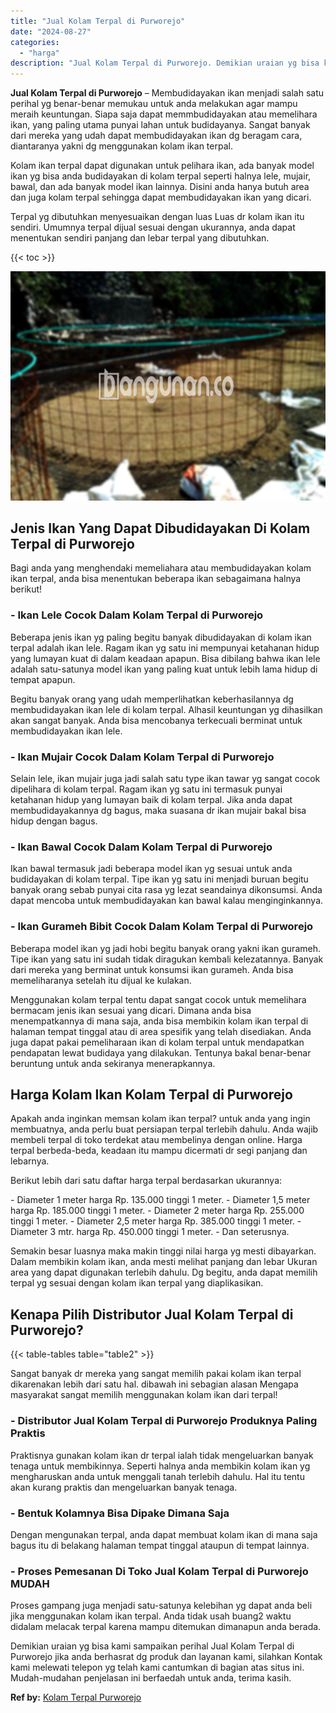 ```yaml
---
title: "Jual Kolam Terpal di Purworejo"
date: "2024-08-27"
categories: 
  - "harga"
description: "Jual Kolam Terpal di Purworejo. Demikian uraian yg bisa kami sampaikan perihal Jual Kolam Terpal di Purworejo jika anda berhasrat dg produk dan layanan kami,..."
---
```


**Jual Kolam Terpal di Purworejo** – Membudidayakan ikan menjadi salah satu perihal yg benar-benar memukau untuk anda melakukan agar mampu meraih keuntungan. Siapa saja dapat memmbudidayakan atau memelihara ikan, yang paling utama punyai lahan untuk budidayanya. Sangat banyak dari mereka yang udah dapat membudidayakan ikan dg beragam cara, diantaranya yakni dg menggunakan kolam ikan terpal.

Kolam ikan terpal dapat digunakan untuk pelihara ikan, ada banyak model ikan yg bisa anda budidayakan di kolam terpal seperti halnya lele, mujair, bawal, dan ada banyak model ikan lainnya. Disini anda hanya butuh area dan juga kolam terpal sehingga dapat membudidayakan ikan yang dicari.

Terpal yg dibutuhkan menyesuaikan dengan luas Luas dr kolam ikan itu sendiri. Umumnya terpal dijual sesuai dengan ukurannya, anda dapat menentukan sendiri panjang dan lebar terpal yang dibutuhkan.

{{< toc >}}

![Jual Kolam Terpal di Purworejo](/images/jual-kolam-terpal-17.png)

## Jenis Ikan Yang Dapat Dibudidayakan Di Kolam Terpal di Purworejo

Bagi anda yang menghendaki memeliahara atau membudidayakan kolam ikan terpal, anda bisa menentukan beberapa ikan sebagaimana halnya berikut!

### \- Ikan Lele Cocok Dalam Kolam Terpal di Purworejo

Beberapa jenis ikan yg paling begitu banyak dibudidayakan di kolam ikan terpal adalah ikan lele. Ragam ikan yg satu ini mempunyai ketahanan hidup yang lumayan kuat di dalam keadaan apapun. Bisa dibilang bahwa ikan lele adalah satu-satunya model ikan yang paling kuat untuk lebih lama hidup di tempat apapun.

Begitu banyak orang yang udah memperlihatkan keberhasilannya dg membudidayakan ikan lele di kolam terpal. Alhasil keuntungan yg dihasilkan akan sangat banyak. Anda bisa mencobanya terkecuali berminat untuk membudidayakan ikan lele.

### \- Ikan Mujair Cocok Dalam Kolam Terpal di Purworejo

Selain lele, ikan mujair juga jadi salah satu type ikan tawar yg sangat cocok dipelihara di kolam terpal. Ragam ikan yg satu ini termasuk punyai ketahanan hidup yang lumayan baik di kolam terpal. Jika anda dapat membudidayakannya dg bagus, maka suasana dr ikan mujair bakal bisa hidup dengan bagus.

### \- Ikan Bawal Cocok Dalam Kolam Terpal di Purworejo

Ikan bawal termasuk jadi beberapa model ikan yg sesuai untuk anda budidayakan di kolam terpal. Tipe ikan yg satu ini menjadi buruan begitu banyak orang sebab punyai cita rasa yg lezat seandainya dikonsumsi. Anda dapat mencoba untuk membudidayakan kan bawal kalau menginginkannya.

### \- Ikan Gurameh Bibit Cocok Dalam Kolam Terpal di Purworejo

Beberapa model ikan yg jadi hobi begitu banyak orang yakni ikan gurameh. Tipe ikan yang satu ini sudah tidak diragukan kembali kelezatannya. Banyak dari mereka yang berminat untuk konsumsi ikan gurameh. Anda bisa memeliharanya setelah itu dijual ke kulakan.

Menggunakan kolam terpal tentu dapat sangat cocok untuk memelihara bermacam jenis ikan sesuai yang dicari. Dimana anda bisa menempatkannya di mana saja, anda bisa membikin kolam ikan terpal di halaman tempat tinggal atau di area spesifik yang telah disediakan. Anda juga dapat pakai pemeliharaan ikan di kolam terpal untuk mendapatkan pendapatan lewat budidaya yang dilakukan. Tentunya bakal benar-benar beruntung untuk anda sekiranya menerapkannya.

## Harga Kolam Ikan Kolam Terpal di Purworejo

Apakah anda inginkan memsan kolam ikan terpal? untuk anda yang ingin membuatnya, anda perlu buat persiapan terpal terlebih dahulu. Anda wajib membeli terpal di toko terdekat atau membelinya dengan online. Harga terpal berbeda-beda, keadaan itu mampu dicermati dr segi panjang dan lebarnya.

Berikut lebih dari satu daftar harga terpal berdasarkan ukurannya:

\- Diameter 1 meter harga Rp. 135.000 tinggi 1 meter. - Diameter 1,5 meter harga Rp. 185.000 tinggi 1 meter. - Diameter 2 meter harga Rp. 255.000 tinggi 1 meter. - Diameter 2,5 meter harga Rp. 385.000 tinggi 1 meter. - Diameter 3 mtr. harga Rp. 450.000 tinggi 1 meter. - Dan seterusnya.

Semakin besar luasnya maka makin tinggi nilai harga yg mesti dibayarkan. Dalam membikin kolam ikan, anda mesti melihat panjang dan lebar Ukuran area yang dapat digunakan terlebih dahulu. Dg begitu, anda dapat memilih terpal yg sesuai dengan kolam ikan terpal yang diaplikasikan.

## Kenapa Pilih Distributor Jual Kolam Terpal di Purworejo?

{{< table-tables table="table2" >}}

Sangat banyak dr mereka yang sangat memilih pakai kolam ikan terpal dikarenakan lebih dari satu hal. dibawah ini sebagian alasan Mengapa masyarakat sangat memilih menggunakan kolam ikan dari terpal!

### \- Distributor Jual Kolam Terpal di Purworejo Produknya Paling Praktis

Praktisnya gunakan kolam ikan dr terpal ialah tidak mengeluarkan banyak tenaga untuk membikinnya. Seperti halnya anda membikin kolam ikan yg mengharuskan anda untuk menggali tanah terlebih dahulu. Hal itu tentu akan kurang praktis dan mengeluarkan banyak tenaga.

### \- Bentuk Kolamnya Bisa Dipake Dimana Saja

Dengan mengunakan terpal, anda dapat membuat kolam ikan di mana saja bagus itu di belakang halaman tempat tinggal ataupun di tempat lainnya.

### \- Proses Pemesanan Di Toko Jual Kolam Terpal di Purworejo MUDAH

Proses gampang juga menjadi satu-satunya kelebihan yg dapat anda beli jika menggunakan kolam ikan terpal. Anda tidak usah buang2 waktu didalam melacak terpal karena mampu ditemukan dimanapun anda berada.

Demikian uraian yg bisa kami sampaikan perihal Jual Kolam Terpal di Purworejo jika anda berhasrat dg produk dan layanan kami, silahkan Kontak kami melewati telepon yg telah kami cantumkan di bagian atas situs ini. Mudah-mudahan penjelasan ini berfaedah untuk anda, terima kasih.

**Ref by:** [Kolam Terpal Purworejo](https://id.wikipedia.org/wiki/Kolam)
